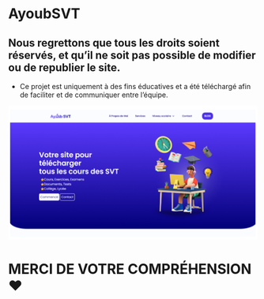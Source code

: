 # AyoubSVT
## Nous regrettons que tous les droits soient réservés, et qu’il ne soit pas possible de modifier ou de republier le site.
 - Ce projet est uniquement à des fins éducatives et a été téléchargé afin de faciliter et de communiquer entre l’équipe.

![website](https://github.com/khabzo/ayoubsvt.com/blob/main/readme-images/desktopp.png)

# MERCI DE VOTRE COMPRÉHENSION ❤️
